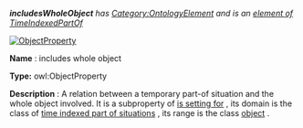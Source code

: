 ___includesWholeObject__ 
 has
 [Category:OntologyElement](../../Category/OntologyElement "Category:OntologyElement") 
 and is an
 [element of](../../Property/ElementOf "Property:ElementOf") 
[TimeIndexedPartOf](../../Submissions/TimeIndexedPartOf "Submissions:TimeIndexedPartOf")_




  





[![ObjectProperty](../../images/thumb/c/c3/ObjectProperty.gif/45px-ObjectProperty.gif)](../../Image/ObjectProperty.gif "ObjectProperty")


__Name__ 
 : includes whole object
 



__Type:__ 
 owl:ObjectProperty
 



__Description__ 
 : A relation between a temporary part-of situation and the whole object involved. It is a subproperty of
 [is setting for](../../Submissions/Situation/isSettingFor "Submissions:Situation/isSettingFor") 
 , its domain is the class of
 [time indexed part of situations](../../Submissions/TimeIndexedPartOf "Submissions:TimeIndexedPartOf/TimeIndexedPartOf") 
 , its range is the class
 [object](../../Image/ObjectProperty.gif "Submissions:TimeIndexedPartOf/Object") 
 .